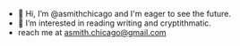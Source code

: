 - 👋 Hi, I’m @asmithchicago and I'm eager to see the future.
- 👀 I’m interested in reading writing and cryptithmatic.
- reach me at asmith.chicago@gmail.com

<!---
asmithchicago/asmithchicago is a ✨ special ✨ repository because its `README.md` (this file) appears on your GitHub profile.
You can click the Preview link to take a look at your changes.
--->
